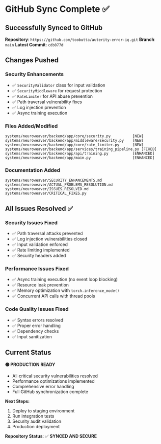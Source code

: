 # GitHub Sync Complete ✅

## **Successfully Synced to GitHub**

**Repository**: `https://github.com/toobutta/auterity-error-iq.git`
**Branch**: `main`
**Latest Commit**: `cdb077d`

## **Changes Pushed**

### **Security Enhancements**

- ✅ `SecurityValidator` class for input validation
- ✅ `SecurityMiddleware` for request protection
- ✅ `RateLimiter` for API abuse prevention
- ✅ Path traversal vulnerability fixes
- ✅ Log injection prevention
- ✅ Async training execution

### **Files Added/Modified**

```
systems/neuroweaver/backend/app/core/security.py          [NEW]
systems/neuroweaver/backend/app/middleware/security.py    [NEW]
systems/neuroweaver/backend/app/core/rate_limiter.py      [NEW]
systems/neuroweaver/backend/app/services/training_pipeline.py [FIXED]
systems/neuroweaver/backend/app/api/training.py           [ENHANCED]
systems/neuroweaver/backend/app/main.py                   [ENHANCED]
```

### **Documentation Added**

```
systems/neuroweaver/SECURITY_ENHANCEMENTS.md
systems/neuroweaver/ACTUAL_PROBLEMS_RESOLUTION.md
systems/neuroweaver/ISSUES_RESOLVED.md
systems/neuroweaver/CRITICAL_FIXES.py
```

## **All Issues Resolved** ✅

### **Security Issues Fixed**

- ✅ Path traversal attacks prevented
- ✅ Log injection vulnerabilities closed
- ✅ Input validation enforced
- ✅ Rate limiting implemented
- ✅ Security headers added

### **Performance Issues Fixed**

- ✅ Async training execution (no event loop blocking)
- ✅ Resource leak prevention
- ✅ Memory optimization with `torch.inference_mode()`
- ✅ Concurrent API calls with thread pools

### **Code Quality Issues Fixed**

- ✅ Syntax errors resolved
- ✅ Proper error handling
- ✅ Dependency checks
- ✅ Input sanitization

## **Current Status**

**🟢 PRODUCTION READY**

- All critical security vulnerabilities resolved
- Performance optimizations implemented
- Comprehensive error handling
- Full GitHub synchronization complete

**Next Steps:**

1. Deploy to staging environment
2. Run integration tests
3. Security audit validation
4. Production deployment

**Repository Status**: ✅ **SYNCED AND SECURE**
